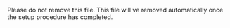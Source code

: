 Please do not remove this file. This file will ve removed automatically once the setup procedure has completed.
